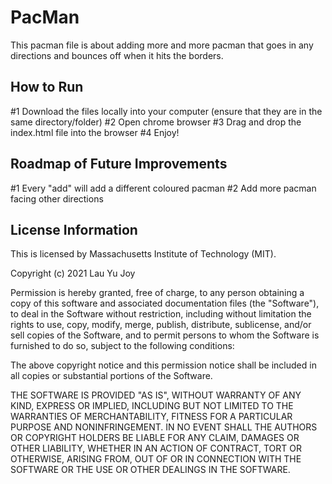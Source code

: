 # PacMan
This pacman file is about adding more and more pacman that goes in any directions and bounces off when it hits the borders.

<h2> How to Run </h2>
#1 Download the files locally into your computer (ensure that they are in the same directory/folder)
#2 Open chrome browser 
#3 Drag and drop the index.html file into the browser
#4 Enjoy!

<h2> Roadmap of Future Improvements </h2>
#1 Every "add" will add a different coloured pacman
#2 Add more pacman facing other directions 

<h2> License Information </h2> 

This is licensed by Massachusetts Institute of Technology (MIT).

Copyright (c) 2021 Lau Yu Joy

Permission is hereby granted, free of charge, to any person obtaining a copy
of this software and associated documentation files (the "Software"), to deal
in the Software without restriction, including without limitation the rights
to use, copy, modify, merge, publish, distribute, sublicense, and/or sell
copies of the Software, and to permit persons to whom the Software is
furnished to do so, subject to the following conditions:

The above copyright notice and this permission notice shall be included in all
copies or substantial portions of the Software.

THE SOFTWARE IS PROVIDED "AS IS", WITHOUT WARRANTY OF ANY KIND, EXPRESS OR
IMPLIED, INCLUDING BUT NOT LIMITED TO THE WARRANTIES OF MERCHANTABILITY,
FITNESS FOR A PARTICULAR PURPOSE AND NONINFRINGEMENT. IN NO EVENT SHALL THE
AUTHORS OR COPYRIGHT HOLDERS BE LIABLE FOR ANY CLAIM, DAMAGES OR OTHER
LIABILITY, WHETHER IN AN ACTION OF CONTRACT, TORT OR OTHERWISE, ARISING FROM,
OUT OF OR IN CONNECTION WITH THE SOFTWARE OR THE USE OR OTHER DEALINGS IN THE
SOFTWARE.
